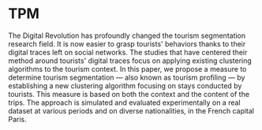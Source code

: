 # TPM
The Digital Revolution has profoundly changed the tourism segmentation research field. It is now easier to grasp tourists' behaviors thanks to their digital traces left on social networks. The studies that have centered their method around tourists' digital traces focus on applying existing clustering algorithms to the tourism context. In this paper, we propose a measure to determine tourism segmentation — also known as tourism profiling — by establishing a new clustering algorithm focusing on stays conducted by tourists. This measure is based on both the context and the content of the trips. The approach is simulated and evaluated experimentally on a real dataset at various periods and on diverse nationalities, in the French capital Paris.
